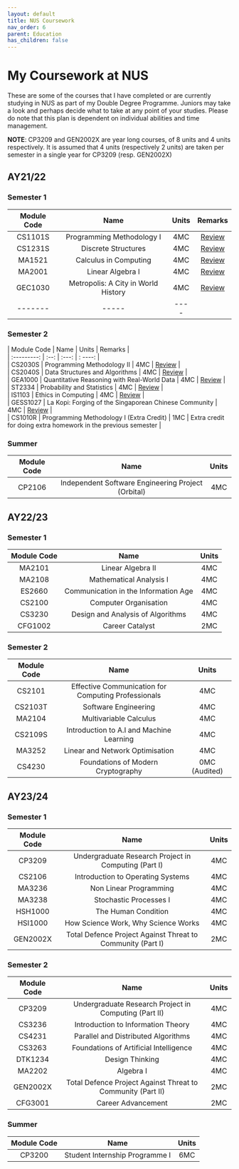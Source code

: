 ```yaml
---
layout: default
title: NUS Coursework
nav_order: 6
parent: Education
has_children: false
---
```


# My Coursework at NUS
These are some of the courses that I have completed or are currently studying in NUS as part of my Double Degree Programme. Juniors may take a look and perhaps decide what to take at any point of your studies. Please do note that this plan is dependent on individual abilities and time management.

**NOTE**: CP3209 and GEN2002X are year long courses, of 8 units and 4 units respectively. It is assumed that 4 units (respectively 2 units) are taken per semester in a single year for CP3209 (resp. GEN2002X)

## AY21/22
### Semester 1

| Module Code | Name | Units | Remarks | 
| :-----: | :-----: | :----: | :-----:| 
| CS1101S | Programming Methodology I | 4MC | [Review](coursereviews/cs1101s.html)
| CS1231S | Discrete Structures | 4MC | [Review](coursereviews/cs1231s.html) |
| MA1521 |	Calculus in Computing | 4MC | [Review](coursereviews/ma1521.html) |
| MA2001 | Linear Algebra I | 4MC | [Review](coursereviews/ma2001.html) |
| GEC1030 | Metropolis: A City in World History | 4MC | [Review](coursereviews/gec1030.html) |
|-------| -----| ----|

### Semester 2

| Module Code | Name | Units | Remarks |  
| :---------: | :--: | :---: | : ----: |  
| CS2030S | Programming Methodology II | 4MC | [Review](coursereviews/cs2030s.html) |  
| CS2040S | Data Structures and Algorithms | 4MC | [Review](coursereviews/cs2040s.html) |  
| GEA1000 | Quantitative Reasoning with Real-World Data | 4MC | [Review](coursereviews/gea1000.html) |  
| ST2334 | Probability and Statistics | 4MC | [Review](coursereviews/st2334.html) |   
| IS1103 | Ethics in Computing | 4MC | [Review](coursereviews/is1103.html) |  
| GESS1027 | La Kopi: Forging of the Singaporean Chinese Community | 4MC | [Review](coursereviews/gess1027.html) |  
| CS1010R | Programming Methodology I (Extra Credit) | 1MC | Extra credit for doing extra homework in the previous semester |  

### Summer 

| Module Code | Name | Units |
| :---------: | :--: | :---: |
| CP2106 | Independent Software Engineering Project (Orbital) | 4MC |

## AY22/23
### Semester 1

| Module Code | Name | Units |
| :---------: | :--: | :---: |
| MA2101 | Linear Algebra II | 4MC |
| MA2108 | Mathematical Analysis I | 4MC |
| ES2660 | Communication in the Information Age | 4MC |
| CS2100 | Computer Organisation | 4MC |
| CS3230 | Design and Analysis of Algorithms | 4MC |
| CFG1002 | Career Catalyst | 2MC |

### Semester 2

| Module Code | Name | Units |
| :---------: | :--: | :---: |
| CS2101 | Effective Communication for Computing Professionals | 4MC |
| CS2103T | Software Engineering | 4MC |
| MA2104 | Multivariable Calculus | 4MC |
| CS2109S | Introduction to A.I and Machine Learning | 4MC |
| MA3252 | Linear and Network Optimisation | 4MC |
| CS4230 | Foundations of Modern Cryptography | 0MC (Audited) |

## AY23/24
### Semester 1

| Module Code | Name | Units |
| :---------: | :--: | :---: |
| CP3209 | Undergraduate Research Project in Computing (Part I) | 4MC |
| CS2106 | Introduction to Operating Systems | 4MC |
| MA3236 | Non Linear Programming | 4MC |
| MA3238 | Stochastic Processes I | 4MC |
| HSH1000 | The Human Condition | 4MC |
| HSI1000 | How Science Work, Why Science Works | 4MC |
| GEN2002X | Total Defence Project Against Threat to Community (Part I) | 2MC |

### Semester 2

| Module Code | Name | Units |
| :---------: | :--: | :---: |
| CP3209 | Undergraduate Research Project in Computing (Part II) | 4MC |
| CS3236 | Introduction to Information Theory | 4MC |
| CS4231 | Parallel and Distributed Algorithms | 4MC |
| CS3263 | Foundations of Artificial Intelligence | 4MC |
| DTK1234 | Design Thinking | 4MC |
| MA2202 | Algebra I | 4MC |
| GEN2002X | Total Defence Project Against Threat to Community (Part II) | 2MC |
| CFG3001 | Career Advancement | 2MC |

### Summer 

| Module Code | Name | Units |
| :---------: | :--: | :---: |
| CP3200 | Student Internship Programme I | 6MC |


